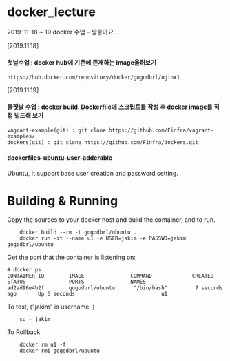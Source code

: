 # docker_lecture
2019-11-18 ~ 19 docker 수업 - 짱좋아요..

[2019.11.18]

#### 첫날수업 : docker hub에 기존에 존재하는 image올려보기
```
https://hub.docker.com/repository/docker/gogodbrl/nginx1
```

[2019.11.19]

#### 둘쨋날 수업 : docker build. Dockerfile에 스크립트를 작성 후 docker image를 직접 빌드해 보기

```
vagrant-example(git) : git clone https://github.com/Finfra/vagrant-examples/
dockers(git) : git clone https://github.com/Finfra/dockers.git
```

#### dockerfiles-ubuntu-user-adderable
Ubuntu, It support base user creation and password setting.

# Building & Running
Copy the sources to your docker host and build the container, and to run.
```
	docker build --rm -t gogodbrl/ubuntu .
	docker run -it --name u1 -e USER=jakim -e PASSWD=jakim gogodbrl/ubuntu
```
Get the port that the container is listening on:

```
# docker ps
CONTAINER ID        IMAGE               COMMAND             CREATED             STATUS              PORTS               NAMES
ad2ad96e4b2f        gogodbrl/ubuntu      "/bin/bash"         7 seconds ago       Up 6 seconds                            u1
```

To test, ("jakim" is username. )
```
	su - jakim
```
To Rollback
```
    docker rm u1 -f
    docker rmi gogodbrl/ubuntu
```


